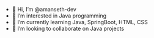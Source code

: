 - 👋 Hi, I’m @amanseth-dev
- 👀 I’m interested in Java programming
- 🌱 I’m currently learning Java, SpringBoot, HTML, CSS
- 💞️ I’m looking to collaborate on Java projects

<!---
amanseth-dev/amanseth-dev is a ✨ special ✨ repository because its `README.md` (this file) appears on your GitHub profile.
You can click the Preview link to take a look at your changes.
--->
